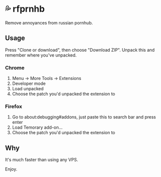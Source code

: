 # 💦 rfprnhb

Remove annoyances from russian pornhub.

## Usage

Press "Clone or download", then choose "Download ZIP". Unpack this and remember where you've unpacked.

### Chrome

1. Menu -> More Tools -> Extensions
2. Developer mode
3. Load unpacked
4. Choose the patch you'd unpacked the extension to

### Firefox 
1. Go to about:debugging#addons, just paste this to search bar and press enter
2. Load Temorary add-on...
3. Choose the patch you'd unpacked the extension to

## Why
It's much faster than using any VPS.

Enjoy.
